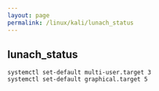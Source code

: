 ```yaml
---
layout: page
permalink: /linux/kali/lunach_status
---
```

## lunach_status
	systemctl set-default multi-user.target 3
	systemctl set-default graphical.target 5
